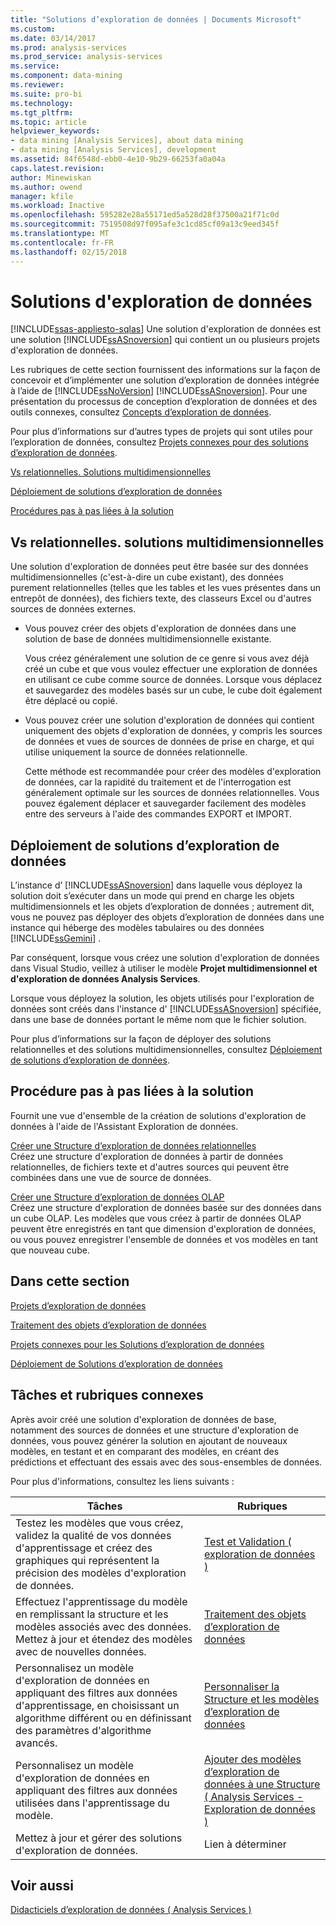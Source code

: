 ```yaml
---
title: "Solutions d’exploration de données | Documents Microsoft"
ms.custom: 
ms.date: 03/14/2017
ms.prod: analysis-services
ms.prod_service: analysis-services
ms.service: 
ms.component: data-mining
ms.reviewer: 
ms.suite: pro-bi
ms.technology: 
ms.tgt_pltfrm: 
ms.topic: article
helpviewer_keywords:
- data mining [Analysis Services], about data mining
- data mining [Analysis Services], development
ms.assetid: 84f6548d-ebb0-4e10-9b29-66253fa0a04a
caps.latest.revision: 
author: Minewiskan
ms.author: owend
manager: kfile
ms.workload: Inactive
ms.openlocfilehash: 595282e28a55171ed5a528d28f37500a21f71c0d
ms.sourcegitcommit: 7519508d97f095afe3c1cd85cf09a13c9eed345f
ms.translationtype: MT
ms.contentlocale: fr-FR
ms.lasthandoff: 02/15/2018
---
```

# <a name="data-mining-solutions"></a>Solutions d'exploration de données
[!INCLUDE[ssas-appliesto-sqlas](../../includes/ssas-appliesto-sqlas.md)]
Une solution d'exploration de données est une solution [!INCLUDE[ssASnoversion](../../includes/ssasnoversion-md.md)] qui contient un ou plusieurs projets d'exploration de données.  
  
 Les rubriques de cette section fournissent des informations sur la façon de concevoir et d’implémenter une solution d’exploration de données intégrée à l’aide de [!INCLUDE[ssNoVersion](../../includes/ssnoversion-md.md)] [!INCLUDE[ssASnoversion](../../includes/ssasnoversion-md.md)]. Pour une présentation du processus de conception d’exploration de données et des outils connexes, consultez [Concepts d’exploration de données](../../analysis-services/data-mining/data-mining-concepts.md).  
  
 Pour plus d’informations sur d’autres types de projets qui sont utiles pour l’exploration de données, consultez [Projets connexes pour des solutions d’exploration de données](../../analysis-services/data-mining/related-projects-for-data-mining-solutions.md).  
  
 [Vs relationnelles. Solutions multidimensionnelles](#bkmk_RelMD)  
  
 [Déploiement de solutions d’exploration de données](#bkmk_Deploy)  
  
 [Procédures pas à pas liées à la solution](#bkmk_Walkthru)  
  
##  <a name="bkmk_RelMD"></a>Vs relationnelles. solutions multidimensionnelles  
 Une solution d'exploration de données peut être basée sur des données multidimensionnelles (c'est-à-dire un cube existant), des données purement relationnelles (telles que les tables et les vues présentes dans un entrepôt de données), des fichiers texte, des classeurs Excel ou d'autres sources de données externes.  
  
-   Vous pouvez créer des objets d'exploration de données dans une solution de base de données multidimensionnelle existante.  
  
     Vous créez généralement une solution de ce genre si vous avez déjà créé un cube et que vous voulez effectuer une exploration de données en utilisant ce cube comme source de données. Lorsque vous déplacez et sauvegardez des modèles basés sur un cube, le cube doit également être déplacé ou copié.  
  
-   Vous pouvez créer une solution d'exploration de données qui contient uniquement des objets d'exploration de données, y compris les sources de données et vues de sources de données de prise en charge, et qui utilise uniquement la source de données relationnelle.  
  
     Cette méthode est recommandée pour créer des modèles d'exploration de données, car la rapidité du traitement et de l'interrogation est généralement optimale sur les sources de données relationnelles. Vous pouvez également déplacer et sauvegarder facilement des modèles entre des serveurs à l'aide des commandes EXPORT et IMPORT.  
  
##  <a name="bkmk_Deploy"></a> Déploiement de solutions d’exploration de données  
 L’instance d’ [!INCLUDE[ssASnoversion](../../includes/ssasnoversion-md.md)] dans laquelle vous déployez la solution doit s’exécuter dans un mode qui prend en charge les objets multidimensionnels et les objets d’exploration de données ; autrement dit, vous ne pouvez pas déployer des objets d’exploration de données dans une instance qui héberge des modèles tabulaires ou des données [!INCLUDE[ssGemini](../../includes/ssgemini-md.md)] .  
  
 Par conséquent, lorsque vous créez une solution d'exploration de données dans Visual Studio, veillez à utiliser le modèle **Projet multidimensionnel et d'exploration de données Analysis Services**.  
  
 Lorsque vous déployez la solution, les objets utilisés pour l'exploration de données sont créés dans l'instance d' [!INCLUDE[ssASnoversion](../../includes/ssasnoversion-md.md)] spécifiée, dans une base de données portant le même nom que le fichier solution.  
  
 Pour plus d’informations sur la façon de déployer des solutions relationnelles et des solutions multidimensionnelles, consultez [Déploiement de solutions d’exploration de données](../../analysis-services/data-mining/deployment-of-data-mining-solutions.md).  
  
##  <a name="bkmk_Walkthru"></a> Procédure pas à pas liées à la solution  
 Fournit une vue d'ensemble de la création de solutions d'exploration de données à l'aide de l'Assistant Exploration de données.  
  
 [Créer une Structure d’exploration de données relationnelles](../../analysis-services/data-mining/create-a-relational-mining-structure.md)  
 Créez une structure d'exploration de données à partir de données relationnelles, de fichiers texte et d'autres sources qui peuvent être combinées dans une vue de source de données.  
  
 [Créer une Structure d’exploration de données OLAP](../../analysis-services/data-mining/create-an-olap-mining-structure.md)  
 Créez une structure d'exploration de données basée sur des données dans un cube OLAP. Les modèles que vous créez à partir de données OLAP peuvent être enregistrés en tant que dimension d'exploration de données, ou vous pouvez enregistrer l'ensemble de données et vos modèles en tant que nouveau cube.  
  
## <a name="in-this-section"></a>Dans cette section  
 [Projets d’exploration de données](../../analysis-services/data-mining/data-mining-projects.md)  
  
 [Traitement des objets d’exploration de données](../../analysis-services/data-mining/processing-data-mining-objects.md)  
  
 [Projets connexes pour les Solutions d’exploration de données](../../analysis-services/data-mining/related-projects-for-data-mining-solutions.md)  
  
 [Déploiement de Solutions d’exploration de données](../../analysis-services/data-mining/deployment-of-data-mining-solutions.md)  
  
## <a name="related-tasks-and-topics"></a>Tâches et rubriques connexes  
 Après avoir créé une solution d'exploration de données de base, notamment des sources de données et une structure d'exploration de données, vous pouvez générer la solution en ajoutant de nouveaux modèles, en testant et en comparant des modèles, en créant des prédictions et effectuant des essais avec des sous-ensembles de données.  
  
 Pour plus d'informations, consultez les liens suivants :  
  
|Tâches|Rubriques|  
|-----------|------------|  
|Testez les modèles que vous créez, validez la qualité de vos données d'apprentissage et créez des graphiques qui représentent la précision des modèles d'exploration de données.|[Test et Validation &#40; exploration de données &#41;](../../analysis-services/data-mining/testing-and-validation-data-mining.md)|  
|Effectuez l'apprentissage du modèle en remplissant la structure et les modèles associés avec des données. Mettez à jour et étendez des modèles avec de nouvelles données.|[Traitement des objets d’exploration de données](../../analysis-services/data-mining/processing-data-mining-objects.md)|  
|Personnalisez un modèle d'exploration de données en appliquant des filtres aux données d'apprentissage, en choisissant un algorithme différent ou en définissant des paramètres d'algorithme avancés.|[Personnaliser la Structure et les modèles d’exploration de données](../../analysis-services/data-mining/customize-mining-models-and-structure.md)|  
|Personnalisez un modèle d'exploration de données en appliquant des filtres aux données utilisées dans l'apprentissage du modèle.|[Ajouter des modèles d’exploration de données à une Structure &#40; Analysis Services - Exploration de données &#41;](../../analysis-services/data-mining/add-mining-models-to-a-structure-analysis-services-data-mining.md)|  
|Mettez à jour et gérer des solutions d'exploration de données.|Lien à déterminer|  
  
## <a name="see-also"></a>Voir aussi  
 [Didacticiels d’exploration de données &#40; Analysis Services &#41;](../../analysis-services/data-mining-tutorials-analysis-services.md)  
  
  
